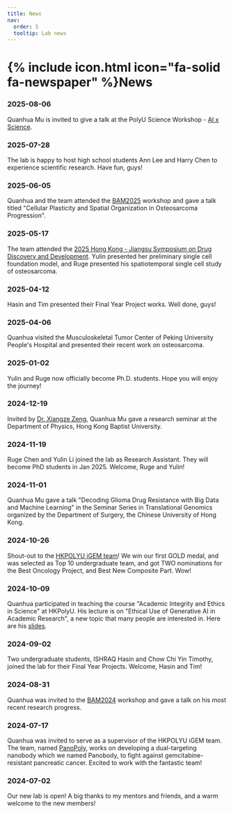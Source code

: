 ```yaml
---
title: News
nav:
  order: 5
  tooltip: Lab news
---
```


# {% include icon.html icon="fa-solid fa-newspaper" %}News

### 2025-08-06

Quanhua Mu is invited to give a talk at the PolyU Science Workshop - [AI x Science](https://www.polyu.edu.hk/fs/research/symposium-and-workshop/workshop-on-ai-x-science/).


### 2025-07-28

The lab is happy to host high school students Ann Lee and Harry Chen to experience scientific research. Have fun, guys!

### 2025-06-05

Quanhua and the team attended the [BAM2025](https://wang-lab.hkust.edu.hk/others/bam2025/bam2025.html) workshop and gave a talk titled "Cellular Plasticity and Spatial Organization in Osteosarcoma Progression".

### 2025-05-17

The team attended the [2025 Hong Kong - Jiangsu Symposium on Drug Discovery and Development](https://www.polyu.edu.hk/abct/news-and-events/events/2025/5/2025-hong-kong---jiangsu-symposium-on-drug-discovery-and-development/). Yulin presented her preliminary single cell foundation model, and Ruge presented his spatiotemporal single cell study of osteosarcoma.

### 2025-04-12

Hasin and Tim presented their Final Year Project works. Well done, guys!

### 2025-04-06

Quanhua visited the Musculoskeletal Tumor Center of Peking University People's Hospital and presented their recent work on osteosarcoma.

### 2025-01-02

Yulin and Ruge now officially become Ph.D. students. Hope you will enjoy the journey!

### 2024-12-19

Invited by [Dr. Xiangze Zeng](https://www.xzenglab.com/home), Quanhua Mu gave a research seminar at the Department of Physics, Hong Kong Baptist University.

### 2024-11-19

Ruge Chen and Yulin Li joined the lab as Research Assistant. They will become PhD students in Jan 2025. Welcome, Ruge and Yulin!

### 2024-11-01

Quanhua Mu gave a talk "Decoding Glioma Drug Resistance with Big Data and Machine Learning" in the Seminar Series in Translational Genomics organized by the Department of Surgery, the Chinese University of Hong Kong.

### 2024-10-26

Shout-out to the [HKPOLYU iGEM team](https://teams.igem.org/5271)! We win our first GOLD medal, and was selected as Top 10 undergraduate team, and got TWO nominations for the Best Oncology Project, and Best New Composite Part. Wow!

### 2024-10-09

Quanhua participated in teaching the course "Academic Integrity and Ethics in Science" at HKPolyU. His lecture is on "Ethical Use of Generative AI in Academic Research", a new topic that many people are interested in. Here are his [slides](https://drive.google.com/file/d/16vAchGXal8jISG9vMOoA4h187JZHWglW/view?usp=sharing).

### 2024-09-02

Two undergraduate students, ISHRAQ Hasin  and Chow Chi Yin Timothy, joined the lab for their Final Year Projects. Welcome, Hasin and Tim!

### 2024-08-31

Quanhua was invited to the [BAM2024](https://wang-lab.hkust.edu.hk/others/bam2024/bam2024.html) workshop and gave a talk on his most recent research progress.

### 2024-07-17

Quanhua was invited to serve as a supervisor of the HKPOLYU iGEM team. The team, named [PanoPoly](https://2024.igem.wiki/hkpolyu/), works on developing a dual-targeting nanobody which we named Panobody, to fight against gemcitabine-resistant pancreatic cancer. Excited to work with the fantastic team!

### 2024-07-02

Our new lab is open! A big thanks to my mentors and friends, and a warm welcome to the new members!
